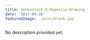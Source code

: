 ```yaml
---
title: Smokestack @ Magnolia Brewing
date: '2017-09-26'
featuredImage: ./pics/blank.jpg
---
```


No description provided yet.
